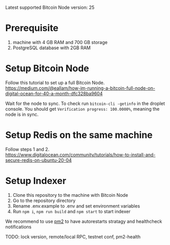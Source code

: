 Latest supported Bitcoin Node version: 25

# Prerequisite

1. machine with 4 GB RAM and 700 GB storage
2. PostgreSQL database with 2GB RAM

# Setup Bitcoin Node

Follow this tutorial to set up a full Bitcoin Node.
https://medium.com/@eallam/how-im-running-a-bitcoin-full-node-on-digital-ocean-for-40-a-month-dfc328ba9604

Wait for the node to sync. To check run `bitcoin-cli -getinfo` in the droplet console.
You should get `Verification progress: 100.0000%`, meaning the node is in sync.

# Setup Redis on the same machine

Follow steps 1 and 2.
https://www.digitalocean.com/community/tutorials/how-to-install-and-secure-redis-on-ubuntu-20-04

# Setup Indexer

1. Clone this repository to the machine with Bitcoin Node
2. Go to the repository directory
3. Rename .env.example to .env and set environment variables
4. Run `npm i`, `npm run build` and `npm start` to start indexer

We recommend to use [pm2](https://pm2.keymetrics.io/docs/usage/quick-start/) to have autorestarts stratagy and healthcheck notifications

TODO: lock version, remote/local RPC, testnet conf, pm2-health
